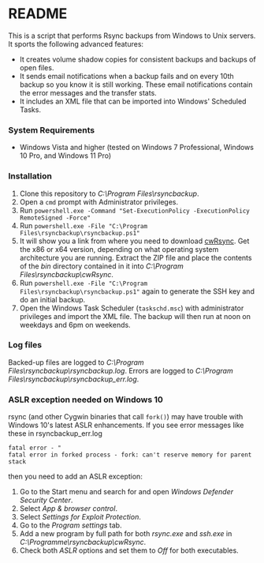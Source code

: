 # README #

This is a script that performs Rsync backups from Windows to Unix servers. It sports the following advanced features:

* It creates volume shadow copies for consistent backups and backups of open files.
* It sends email notifications when a backup fails and on every 10th backup so you know it is still working. These email notifications contain the error messages and the transfer stats.
* It includes an XML file that can be imported into Windows' Scheduled Tasks.

### System Requirements ###

* Windows Vista and higher (tested on Windows 7 Professional, Windows 10 Pro, and Windows 11 Pro)

### Installation ###

1. Clone this repository to *C:\Program Files\rsyncbackup*.
1. Open a `cmd` prompt with Administrator privileges.
1. Run `powershell.exe -Command "Set-ExecutionPolicy -ExecutionPolicy RemoteSigned -Force"`
1. Run `powershell.exe -File "C:\Program Files\rsyncbackup\rsyncbackup.ps1"`
1. It will show you a link from where you need to download [cwRsync](https://www.itefix.net/content/cwrsync-free-edition). Get the x86 or x64 version, depending on what operating system architecture you are running. Extract the ZIP file and place the contents of the *bin* directory contained in it into *C:\Program Files\rsyncbackup\cwRsync*.
1. Run `powershell.exe -File "C:\Program Files\rsyncbackup\rsyncbackup.ps1"` again to generate the SSH key and do an initial backup.
1. Open the Windows Task Scheduler (`taskschd.msc`) with administrator privileges and import the XML file. The backup will then run at noon on weekdays and 6pm on weekends.

### Log files
Backed-up files are logged to *C:\Program Files\rsyncbackup\rsyncbackup.log*.
Errors are logged to *C:\Program Files\rsyncbackup\rsyncbackup_err.log*.

### ASLR exception needed on Windows 10

rsync (and other Cygwin binaries that call `fork()`) may have trouble with Windows 10's latest ASLR enhancements.
If you see error messages like these in rsyncbackup_err.log

	fatal error - "
	fatal error in forked process - fork: can't reserve memory for parent stack

then you need to add an ASLR exception:

1. Go to the Start menu and search for and open *Windows Defender Security Center*.
1. Select *App & browser control*.
1. Select *Settings for Exploit Protection*.
1. Go to the *Program settings* tab.
1. Add a new program by full path for both *rsync.exe* and *ssh.exe* in *C:\Programme\rsyncbackup\cwRsync*.
1. Check both *ASLR* options and set them to *Off* for both executables.
